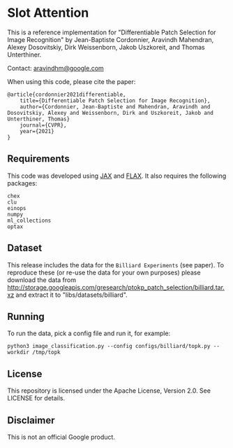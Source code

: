 # Slot Attention

This is a reference implementation for 
"Differentiable Patch Selection for Image Recognition"
by Jean-Baptiste Cordonnier, Aravindh Mahendran,
Alexey Dosovitskiy, Dirk Weissenborn, Jakob Uszkoreit, and Thomas Unterthiner.


Contact: [aravindhm@google.com](mailto:aravindhm@google.com)

When using this code, please cite the paper:

```
@article{cordonnier2021differentiable,
    title={Differentiable Patch Selection for Image Recognition},
    author={Cordonnier, Jean-Baptiste and Mahendran, Aravindh and Dosovitskiy, Alexey and Weissenborn, Dirk and Uszkoreit, Jakob and Unterthiner, Thomas}
    journal={CVPR},
    year={2021}
}
```

## Requirements

This code was developed using [JAX](https://github.com/google/jax) and
[FLAX](https://github.com/google/flax). It also requires the following
packages:

```
chex
clu
einops
numpy
ml_collections
optax
```

## Dataset

This release includes the data for the `Billiard Experiments` (see paper). To
reproduce these (or re-use the data for your own purposes) please download
the data from
http://storage.googleapis.com/gresearch/ptokp_patch_selection/billiard.tar.xz
and extract it to "libs/datasets/billiard".

## Running

To run the data, pick a config file and run it, for example:

```
python3 image_classification.py --config configs/billiard/topk.py --workdir /tmp/topk
```

## License

This repository is licensed under the Apache License, Version 2.0. See LICENSE for details.

## Disclaimer

This is not an official Google product.
